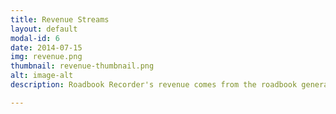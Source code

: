 ```yaml
---
title: Revenue Streams
layout: default
modal-id: 6
date: 2014-07-15
img: revenue.png
thumbnail: revenue-thumbnail.png
alt: image-alt
description: Roadbook Recorder's revenue comes from the roadbook generations that are carried out through the implemented platform.

---
```

